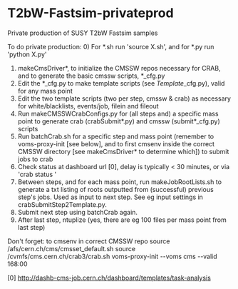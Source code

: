 # T2bW-Fastsim-privateprod
Private production of SUSY T2bW Fastsim samples

To do private production:
0) For *.sh run 'source X.sh', and for *.py run 'python X.py'

1) makeCmsDriver*, to initialize the CMSSW repos necessary for CRAB, and to generate the basic cmssw scripts, *_cfg.py
2) Edit the *_cfg.py to make template scripts (see *Template*_cfg.py), valid for any mass point
3) Edit the two template scripts (two per step, cmssw & crab) as necessary for white/blacklists, events/job, filein and fileout
4) Run makeCMSSWCrabConfigs.py for (all steps and) a specific mass point to generate crab (crabSubmit*.py) and cmssw (submit*_cfg.py) scripts
5) Run batchCrab.sh for a specific step and mass point (remember to voms-proxy-init [see below], and to first cmsenv inside the correct CMSSW directory [see makeCmsDriver* to determine which]) to submit jobs to crab
6) Check status at dashboard url [0], delay is typically < 30 minutes, or via 'crab status <projectDir>'
7) Between steps, and for each mass point, run makeJobRootLists.sh to generate a txt listing of roots outputted from (successful) previous step's jobs. Used as input to next step. See eg input settings in crabSubmitStep2Template.py.
8) Submit next step using batchCrab again. 
9) After last step, ntuplize (yes, there are eg 100 files per mass point from last step)

Don't forget:
to cmsenv in correct CMSSW repo
source  /afs/cern.ch/cms/cmsset_default.sh
source /cvmfs/cms.cern.ch/crab3/crab.sh
voms-proxy-init --voms cms --valid 168:00

[0]
http://dashb-cms-job.cern.ch/dashboard/templates/task-analysis
